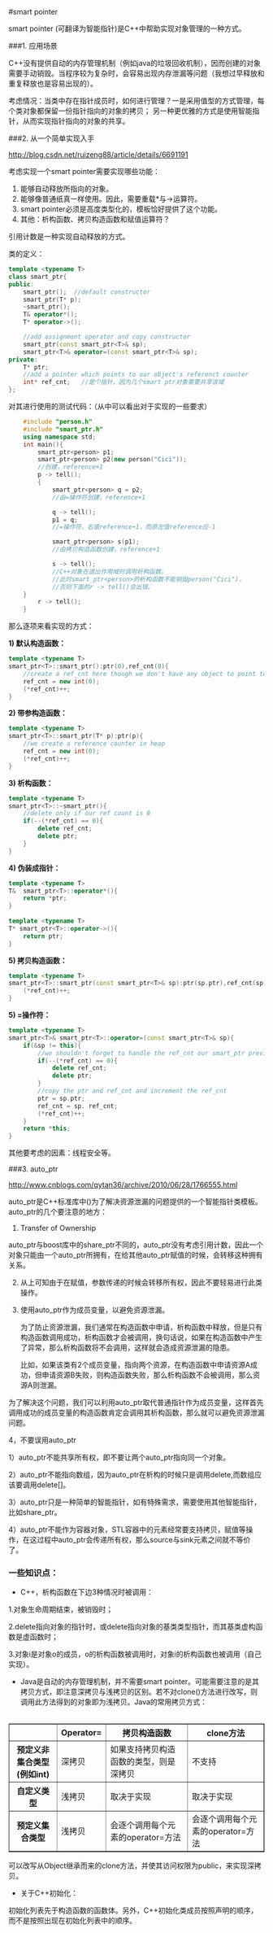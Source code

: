 #smart pointer

smart pointer (可翻译为智能指针)是C++中帮助实现对象管理的一种方式。

###1. 应用场景

C++没有提供自动的内存管理机制（例如java的垃圾回收机制），因而创建的对象需要手动销毁。当程序较为复杂时，会容易出现内存泄漏等问题（我想过早释放和重复释放也是容易出现的）。

考虑情况：当类中存在指针成员时，如何进行管理？一是采用值型的方式管理，每个类对象都保留一份指针指向的对象的拷贝；
另一种更优雅的方式是使用智能指针，从而实现指针指向的对象的共享。

###2. 从一个简单实现入手

http://blog.csdn.net/ruizeng88/article/details/6691191

考虑实现一个smart pointer需要实现哪些功能：

1. 能够自动释放所指向的对象。 
2. 能够像普通纸真一样使用。因此，需要重载*与->运算符。
3. smart pointer必须是高度类型化的，模板恰好提供了这个功能。
4. 其他：析构函数、拷贝构造函数和赋值运算符？

引用计数是一种实现自动释放的方式。

类的定义：

```cpp
template <typename T>  
class smart_ptr{  
public:       
    smart_ptr();  //default constructor 
    smart_ptr(T* p);  
    ~smart_ptr();  
    T& operator*();  
    T* operator->();  

    //add assignment operator and copy constructor  
    smart_ptr(const smart_ptr<T>& sp);  
    smart_ptr<T>& operator=(const smart_ptr<T>& sp);    
private:  
    T* ptr;  
    //add a pointer which points to our object's referenct counter  
    int* ref_cnt;   //是个指针，因为几个smart ptr对象需要共享该域
};  
``` 

对其进行使用的测试代码：（从中可以看出对于实现的一些要求）

```cpp
    #include "person.h"  
    #include "smart_ptr.h"  
    using namespace std;  
    int main(){  
        smart_ptr<person> p1;  
        smart_ptr<person> p2(new person("Cici"));
        //创建，reference+1
        p -> tell();  
        {  
            smart_ptr<person> q = p2;
            //由=操作符创建，reference+1

            q -> tell();  
            p1 = q;
            //=操作符，右值reference+1，而原左值reference应-1

            smart_ptr<person> s(p1);
            //由拷贝构造函数创建，reference+1

            s -> tell();  
            //C++对象在退出作用域时调用析构函数。
            //此时smart_ptr<person>的析构函数不能销毁person("Cici")， 
            //否则下面的r -> tell()会出错。
	}
        r -> tell();  
    }  
```

那么逐项来看实现的方式：

**1) 默认构造函数：**

```cpp
template <typename T>  
smart_ptr<T>::smart_ptr():ptr(0),ref_cnt(0){  
    //create a ref_cnt here though we don't have any object to point to  
    ref_cnt = new int(0);  
    (*ref_cnt)++;  
}  
``` 

**2) 带参构造函数：**

```cpp
template <typename T>  
smart_ptr<T>::smart_ptr(T* p):ptr(p){  
    //we create a reference counter in heap  
    ref_cnt = new int(0);  
    (*ref_cnt)++;  
}  
``` 

**3) 析构函数：**

```cpp
template <typename T>  
smart_ptr<T>::~smart_ptr(){  
    //delete only if our ref count is 0  
    if(--(*ref_cnt) == 0){  
        delete ref_cnt;  
        delete ptr;  
    }  
}  
``` 

**4) 伪装成指针：**

```cpp
template <typename T>  
T&  smart_ptr<T>::operator*(){  
    return *ptr;  
}  
  
template <typename T>  
T* smart_ptr<T>::operator->(){  
    return ptr;  
}  
``` 

**5) 拷贝构造函数：**

```cpp
template <typename T>  
smart_ptr<T>::smart_ptr(const smart_ptr<T>& sp):ptr(sp.ptr),ref_cnt(sp.ref_cnt){  
    (*ref_cnt)++;  
}  
``` 

**5) =操作符：**

```cpp
template <typename T>  
smart_ptr<T>& smart_ptr<T>::operator=(const smart_ptr<T>& sp){  
    if(&sp != this){  
        //we shouldn't forget to handle the ref_cnt our smart_ptr previously pointed to  
        if(--(*ref_cnt) == 0){  
            delete ref_cnt;  
            delete ptr;  
        }  
        //copy the ptr and ref_cnt and increment the ref_cnt  
        ptr = sp.ptr;  
        ref_cnt = sp. ref_cnt;  
        (*ref_cnt)++;  
    }  
    return *this;  
}  
``` 

其他要考虑的因素：线程安全等。

###3. auto_ptr

http://www.cnblogs.com/qytan36/archive/2010/06/28/1766555.html 

auto_ptr是C++标准库中(<utility>)为了解决资源泄漏的问题提供的一个智能指针类模板。
auto_ptr的几个要注意的地方：

1) Transfer of Ownership

auto_ptr与boost库中的share_ptr不同的，auto_ptr没有考虑引用计数，因此一个对象只能由一个auto_ptr所拥有，在给其他auto_ptr赋值的时候，会转移这种拥有关系。

2) 从上可知由于在赋值，参数传递的时候会转移所有权，因此不要轻易进行此类操作。

3) 使用auto_ptr作为成员变量，以避免资源泄漏。

   为了防止资源泄漏，我们通常在构造函数中申请，析构函数中释放，但是只有构造函数调用成功，析构函数才会被调用，换句话说，如果在构造函数中产生了异常，那么析构函数将不会调用，这样就会造成资源泄漏的隐患。

   比如，如果该类有2个成员变量，指向两个资源，在构造函数中申请资源A成功，但申请资源B失败，则构造函数失败，那么析构函数不会被调用，那么资源A则泄漏。

  为了解决这个问题，我们可以利用auto_ptr取代普通指针作为成员变量，这样首先调用成功的成员变量的构造函数肯定会调用其析构函数，那么就可以避免资源泄漏问题。

4，不要误用auto_ptr

  1）auto_ptr不能共享所有权，即不要让两个auto_ptr指向同一个对象。

  2）auto_ptr不能指向数组，因为auto_ptr在析构的时候只是调用delete,而数组应该要调用delete[]。

  3）auto_ptr只是一种简单的智能指针，如有特殊需求，需要使用其他智能指针，比如share_ptr。

  4）auto_ptr不能作为容器对象，STL容器中的元素经常要支持拷贝，赋值等操作，在这过程中auto_ptr会传递所有权，那么source与sink元素之间就不等价了。

### 一些知识点：

- C++，析构函数在下边3种情况时被调用：

1.对象生命周期结束，被销毁时；

2.delete指向对象的指针时，或delete指向对象的基类类型指针，而其基类虚构函数是虚函数时；

3.对象i是对象o的成员，o的析构函数被调用时，对象i的析构函数也被调用（自己实现）。

- Java是自动的内存管理机制，并不需要smart pointer。可能需要注意的是其拷贝方式，即注意深拷贝与浅拷贝的区别。若不对clone()方法进行改写，则调用此方法得到的对象即为浅拷贝。Java的常用拷贝方式：
<br></br>

<table border="1">
	<tr><td></td>
	<th>Operator= </th>
	<th>拷贝构造函数</th>
	<th>clone方法</th></tr>
<tr><th>预定义非集合类型(例如int)</th>
	<td>深拷贝</td>
	<td>如果支持拷贝构造函数的类型，则是深拷贝</td>
	<td>不支持</td></tr>
<tr><th>自定义类型</th>
	<td>浅拷贝</td>
	<td>取决于实现</td>
	<td>取决于实现</td></tr>
<tr><th>预定义集合类型</th>
	<td>浅拷贝</td>
	<td>会逐个调用每个元素的operator=方法</td>
<td>会逐个调用每个元素的operator=方法</td></tr>
</table>

可以改写从Object继承而来的clone方法，并使其访问权限为public，来实现深拷贝。

- 关于C++初始化：

初始化列表先于构造函数的函数体。另外，C++初始化类成员按照声明的顺序，而不是按照出现在初始化列表中的顺序。

